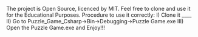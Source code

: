 The project is Open Source, licenced by MIT. Feel free to clone and use it for the Educational Purposes. 
Procedure to use it correctly:
  I) Clone it ____
  II) Go to Puzzle_Game_Csharp->Bin->Debugging->Puzzle Game.exe
  III) Open the Puzzle Game.exe and Enjoy!!!
  

